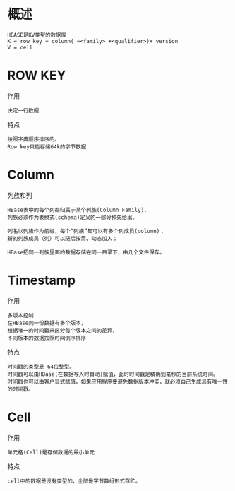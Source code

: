 
# 概述

    HBASE是KV类型的数据库
    K = row key + column( =<family> +<qualifier>)+ version
    V = cell

# ROW KEY

作用

    决定一行数据

特点

    按照字典顺序排序的。
    Row key只能存储64k的字节数据

# Column

列族和列

    HBase表中的每个列都归属于某个列族(Column Family)，
    列族必须作为表模式(schema)定义的一部分预先给出。
    
    列名以列族作为前缀，每个“列族”都可以有多个列成员(column)；
    新的列族成员（列）可以随后按需、动态加入；

    HBase把同一列族里面的数据存储在同一目录下，由几个文件保存。


# Timestamp

作用

    多版本控制
    在HBase同一份数据有多个版本，
    根据唯一的时间戳来区分每个版本之间的差异，
    不同版本的数据按照时间倒序排序

特点
    
    时间戳的类型是 64位整型。
    时间戳可以由HBase(在数据写入时自动)赋值，此时时间戳是精确到毫秒的当前系统时间。
    时间戳也可以由客户显式赋值，如果应用程序要避免数据版本冲突，就必须自己生成具有唯一性的时间戳。

# Cell

作用

    单元格(Cell)是存储数据的最小单元
    
特点
    
    cell中的数据是没有类型的，全部是字节数组形式存贮。


